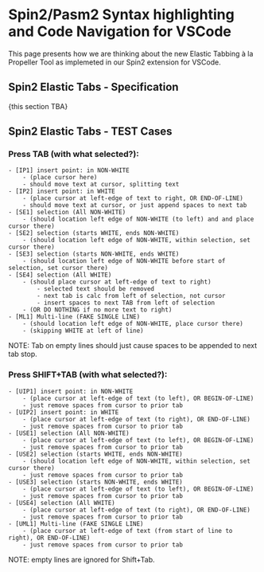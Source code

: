 # Spin2/Pasm2 Syntax highlighting and Code Navigation for VSCode

This page presents how we are thinking about the new Elastic Tabbing à la Propeller Tool as implemeted in our Spin2 extension for VSCode.

## Spin2 Elastic Tabs - Specification

{this section TBA}

## Spin2 Elastic Tabs - TEST Cases

### Press TAB (with what selected?):

	- [IP1] insert point: in NON-WHITE
		- (place cursor here)
		- should move text at cursor, splitting text
	- [IP2] insert point: in WHITE
		- (place cursor at left-edge of text to right, OR END-OF-LINE)
		- should move text at cursor, or just append spaces to next tab
	- [SE1] selection (All NON-WHITE)
		- (should location left edge of NON-WHITE (to left) and and place cursor there)
	- [SE2] selection (starts WHITE, ends NON-WHITE)
		- (should location left edge of NON-WHITE, within selection, set cursor there)
	- [SE3] selection (starts NON-WHITE, ends WHITE)
		- (should location left edge of NON-WHITE before start of selection, set cursor there) 
	- [SE4] selection (All WHITE)
		- (should place cursor at left-edge of text to right)
			- selected text should be removed
			- next tab is calc from left of selection, not cursor
			- insert spaces to next TAB from left of selection
		- (OR DO NOTHING if no more text to right)
	- [ML1] Multi-line (FAKE SINGLE LINE)
		- (should location left edge of NON-WHITE, place cursor there)
		- (skipping WHITE at left of line)
	
NOTE: Tab on empty lines should just cause spaces to be appended to next tab stop.

### Press SHIFT+TAB (with what selected?):

	- [UIP1] insert point: in NON-WHITE
		- (place cursor at left-edge of text (to left), OR BEGIN-OF-LINE)
		- just remove spaces from cursor to prior tab
	- [UIP2] insert point: in WHITE
		- (place cursor at left-edge of text (to right), OR END-OF-LINE)
		- just remove spaces from cursor to prior tab
	- [USE1] selection (All NON-WHITE)
		- (place cursor at left-edge of text (to left), OR BEGIN-OF-LINE)
		- just remove spaces from cursor to prior tab
	- [USE2] selection (starts WHITE, ends NON-WHITE)
		- (should location left edge of NON-WHITE, within selection, set cursor there)
		- just remove spaces from cursor to prior tab
	- [USE3] selection (starts NON-WHITE, ends WHITE)
		- (place cursor at left-edge of text (to left), OR BEGIN-OF-LINE)
		- just remove spaces from cursor to prior tab
	- [USE4] selection (All WHITE)
		- (place cursor at left-edge of text (to right), OR END-OF-LINE)
		- just remove spaces from cursor to prior tab
	- [UML1] Multi-line (FAKE SINGLE LINE)
		- (place cursor at left-edge of text (from start of line to right), OR END-OF-LINE)
		- just remove spaces from cursor to prior tab

NOTE: empty lines are ignored for Shift+Tab.
